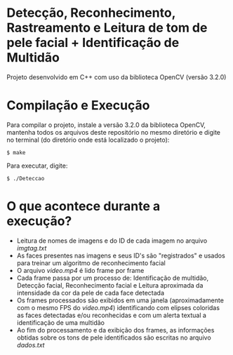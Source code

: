 # Detecção, Reconhecimento, Rastreamento e Leitura de tom de pele facial + Identificação de Multidão


Projeto desenvolvido em C++ com uso da biblioteca OpenCV (versão 3.2.0)

# Compilação e Execução
Para compilar o projeto, instale a versão 3.2.0 da biblioteca OpenCV, mantenha todos os arquivos deste repositório no mesmo diretório e digite no terminal (do diretório onde está localizado o projeto):

    $ make 

Para executar, digite:

    $ ./Deteccao

# O que acontece durante a execução?
  - Leitura de nomes de imagens e do ID de cada imagem no arquivo *imgtag.txt*
  - As faces presentes nas imagens e seus ID's são "registrados" e usados para treinar um algoritmo de reconhecimento facial
  - O arquivo *video.mp4* é lido frame por frame
  - Cada frame passa por um processo de: Identificação de multidão, Detecção facial, Reconhecimento facial e Leitura aproximada da intensidade da cor da pele de cada face detectada
  - Os frames processados são exibidos em uma janela (aproximadamente com o mesmo FPS do *video.mp4*) identificando com elipses coloridas as faces detectadas e/ou reconhecidas e com um alerta textual a identificação de uma multidão
  - Ao fim do processamento e da exibição dos frames, as informações obtidas sobre os tons de pele identificados são escritas no arquivo *dados.txt*
   
   
